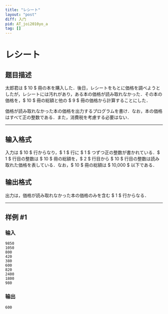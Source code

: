 ```yaml
---
title: "レシート"
layout: "post"
diff: 入门
pid: AT_joi2010yo_a
tag: []
---
```


# レシート

## 题目描述

[problemUrl]: https://atcoder.jp/contests/joi2010yo/tasks/joi2010yo_a

太郎君は $ 10 $ 冊の本を購入した．後日，レシートをもとに価格を調べようとしたが，レシートには汚れがあり，ある本の価格が読み取れなかった．その本の価格を，$ 10 $ 冊の総額と他の $ 9 $ 冊の価格から計算することにした．

価格が読み取れなかった本の価格を出力するプログラムを書け．なお，本の価格はすべて正の整数である．また，消費税を考慮する必要はない．

- - - - - -

## 输入格式

入力は $ 10 $ 行からなり，$ 1 $ 行に $ 1 $ つずつ正の整数が書かれている．$ 1 $ 行目の整数は $ 10 $ 冊の総額を，$ 2 $ 行目から $ 10 $ 行目の整数は読み取れた価格を表している．なお，$ 10 $ 冊の総額は $ 10\,000 $ 以下である．

## 输出格式

出力は，価格が読み取れなかった本の価格のみを含む $ 1 $ 行からなる．

- - - - - -

## 样例 #1

### 输入

```
9850
1050
800
420
380
600
820
2400
1800
980
```

### 输出

```
600
```

